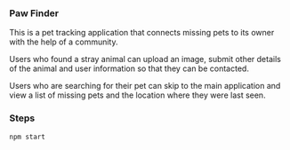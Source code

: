 ### Paw Finder
This is a pet tracking application that connects missing pets to its owner with the help of a community.

Users who found a stray animal can upload an image, submit other details of the animal and user information so that they can be contacted.

Users who are searching for their pet can skip to the main application and view a list of missing pets and the location where they were last seen. 
### Steps

```shell
npm start 
```
